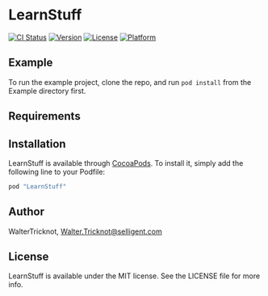 # LearnStuff

[![CI Status](http://img.shields.io/travis/WalterTricknot/LearnStuff.svg?style=flat)](https://travis-ci.org/WalterTricknot/LearnStuff)
[![Version](https://img.shields.io/cocoapods/v/LearnStuff.svg?style=flat)](http://cocoapods.org/pods/LearnStuff)
[![License](https://img.shields.io/cocoapods/l/LearnStuff.svg?style=flat)](http://cocoapods.org/pods/LearnStuff)
[![Platform](https://img.shields.io/cocoapods/p/LearnStuff.svg?style=flat)](http://cocoapods.org/pods/LearnStuff)

## Example

To run the example project, clone the repo, and run `pod install` from the Example directory first.

## Requirements

## Installation

LearnStuff is available through [CocoaPods](http://cocoapods.org). To install
it, simply add the following line to your Podfile:

```ruby
pod "LearnStuff"
```

## Author

WalterTricknot, Walter.Tricknot@selligent.com

## License

LearnStuff is available under the MIT license. See the LICENSE file for more info.
